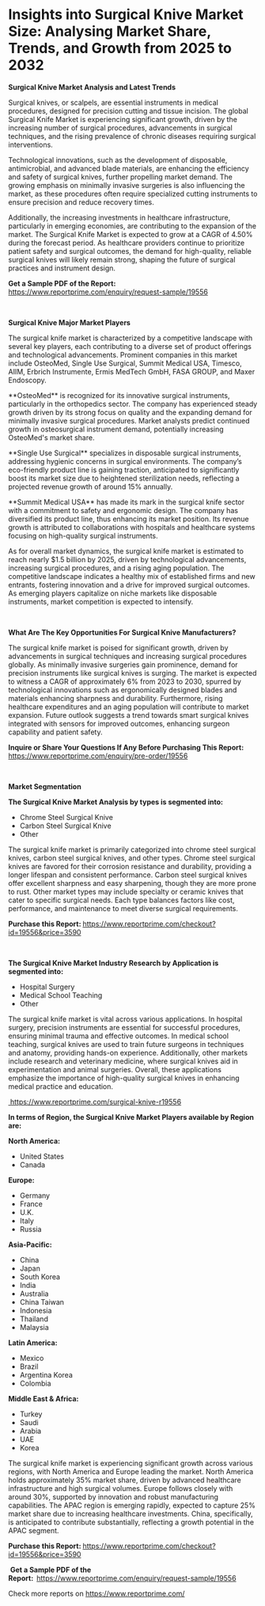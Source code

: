 <p><h1>Insights into Surgical Knive Market Size: Analysing Market Share, Trends, and Growth from 2025 to 2032</h1></p><p><strong>Surgical Knive Market Analysis and Latest Trends</strong></p>
<p><p>Surgical knives, or scalpels, are essential instruments in medical procedures, designed for precision cutting and tissue incision. The global Surgical Knife Market is experiencing significant growth, driven by the increasing number of surgical procedures, advancements in surgical techniques, and the rising prevalence of chronic diseases requiring surgical interventions. </p><p>Technological innovations, such as the development of disposable, antimicrobial, and advanced blade materials, are enhancing the efficiency and safety of surgical knives, further propelling market demand. The growing emphasis on minimally invasive surgeries is also influencing the market, as these procedures often require specialized cutting instruments to ensure precision and reduce recovery times. </p><p>Additionally, the increasing investments in healthcare infrastructure, particularly in emerging economies, are contributing to the expansion of the market. The Surgical Knife Market is expected to grow at a CAGR of 4.50% during the forecast period. As healthcare providers continue to prioritize patient safety and surgical outcomes, the demand for high-quality, reliable surgical knives will likely remain strong, shaping the future of surgical practices and instrument design.</p></p>
<p><strong>Get a Sample PDF of the Report:&nbsp;</strong> <a href="https://www.reportprime.com/enquiry/request-sample/19556?utm_campaign=3531&utm_medium=2&utm_source=Github&utm_content=ia&utm_term=19032025&utm_id=surgical-knive">https://www.reportprime.com/enquiry/request-sample/19556</a></p>
<p>&nbsp;</p>
<p><strong>Surgical Knive Major Market Players</strong></p>
<p><p>The surgical knife market is characterized by a competitive landscape with several key players, each contributing to a diverse set of product offerings and technological advancements. Prominent companies in this market include OsteoMed, Single Use Surgical, Summit Medical USA, Timesco, AIIM, Erbrich Instrumente, Ermis MedTech GmbH, FASA GROUP, and Maxer Endoscopy.</p><p>**OsteoMed** is recognized for its innovative surgical instruments, particularly in the orthopedics sector. The company has experienced steady growth driven by its strong focus on quality and the expanding demand for minimally invasive surgical procedures. Market analysts predict continued growth in osteosurgical instrument demand, potentially increasing OsteoMed's market share.</p><p>**Single Use Surgical** specializes in disposable surgical instruments, addressing hygienic concerns in surgical environments. The company’s eco-friendly product line is gaining traction, anticipated to significantly boost its market size due to heightened sterilization needs, reflecting a projected revenue growth of around 15% annually.</p><p>**Summit Medical USA** has made its mark in the surgical knife sector with a commitment to safety and ergonomic design. The company has diversified its product line, thus enhancing its market position. Its revenue growth is attributed to collaborations with hospitals and healthcare systems focusing on high-quality surgical instruments.</p><p>As for overall market dynamics, the surgical knife market is estimated to reach nearly $1.5 billion by 2025, driven by technological advancements, increasing surgical procedures, and a rising aging population. The competitive landscape indicates a healthy mix of established firms and new entrants, fostering innovation and a drive for improved surgical outcomes. As emerging players capitalize on niche markets like disposable instruments, market competition is expected to intensify.</p></p>
<p>&nbsp;</p>
<p><strong>What Are The Key Opportunities For Surgical Knive Manufacturers?</strong></p>
<p><p>The surgical knife market is poised for significant growth, driven by advancements in surgical techniques and increasing surgical procedures globally. As minimally invasive surgeries gain prominence, demand for precision instruments like surgical knives is surging. The market is expected to witness a CAGR of approximately 6% from 2023 to 2030, spurred by technological innovations such as ergonomically designed blades and materials enhancing sharpness and durability. Furthermore, rising healthcare expenditures and an aging population will contribute to market expansion. Future outlook suggests a trend towards smart surgical knives integrated with sensors for improved outcomes, enhancing surgeon capability and patient safety.</p></p>
<p><strong>Inquire or Share Your Questions If Any Before Purchasing This Report:</strong> <a href="https://www.reportprime.com/enquiry/pre-order/19556?utm_campaign=3531&utm_medium=2&utm_source=Github&utm_content=ia&utm_term=19032025&utm_id=surgical-knive">https://www.reportprime.com/enquiry/pre-order/19556</a></p>
<p>&nbsp;</p>
<p><strong>Market Segmentation</strong></p>
<p><strong>The Surgical Knive Market Analysis by types is segmented into:</strong></p>
<p><ul><li>Chrome Steel Surgical Knive</li><li>Carbon Steel Surgical Knive</li><li>Other</li></ul></p>
<p><p>The surgical knife market is primarily categorized into chrome steel surgical knives, carbon steel surgical knives, and other types. Chrome steel surgical knives are favored for their corrosion resistance and durability, providing a longer lifespan and consistent performance. Carbon steel surgical knives offer excellent sharpness and easy sharpening, though they are more prone to rust. Other market types may include specialty or ceramic knives that cater to specific surgical needs. Each type balances factors like cost, performance, and maintenance to meet diverse surgical requirements.</p></p>
<p><strong>Purchase this Report:&nbsp;</strong><a href="https://www.reportprime.com/checkout?id=19556&price=3590&utm_campaign=3531&utm_medium=2&utm_source=Github&utm_content=ia&utm_term=19032025&utm_id=surgical-knive">https://www.reportprime.com/checkout?id=19556&price=3590</a></p>
<p>&nbsp;</p>
<p><strong>The Surgical Knive Market Industry Research by Application is segmented into:</strong></p>
<p><ul><li>Hospital Surgery</li><li>Medical School Teaching</li><li>Other</li></ul></p>
<p><p>The surgical knife market is vital across various applications. In hospital surgery, precision instruments are essential for successful procedures, ensuring minimal trauma and effective outcomes. In medical school teaching, surgical knives are used to train future surgeons in techniques and anatomy, providing hands-on experience. Additionally, other markets include research and veterinary medicine, where surgical knives aid in experimentation and animal surgeries. Overall, these applications emphasize the importance of high-quality surgical knives in enhancing medical practice and education.</p></p>
<p><a href="https://www.reportprime.com/surgical-knive-r19556?utm_campaign=3531&utm_medium=2&utm_source=Github&utm_content=ia&utm_term=19032025&utm_id=surgical-knive">&nbsp;https://www.reportprime.com/surgical-knive-r19556</a></p>
<p><strong>In terms of Region, the Surgical Knive Market Players available by Region are:</strong></p>
<p>
    <p> <strong> North America: </strong>
        <ul>
            <li>United States</li>
            <li>Canada</li>
        </ul>
        </p> 
    <p> <strong> Europe: </strong>
        <ul>
            <li>Germany</li>
            <li>France</li>
            <li>U.K.</li>
            <li>Italy</li>
            <li>Russia</li>
        </ul>
        </p> 
    <p> <strong> Asia-Pacific: </strong>
        <ul>
            <li>China</li>
            <li>Japan</li>
            <li>South Korea</li>
            <li>India</li>
            <li>Australia</li>
            <li>China Taiwan</li>
            <li>Indonesia</li>
            <li>Thailand</li>
            <li>Malaysia</li>
        </ul>
        </p> 
    <p> <strong> Latin America: </strong>
        <ul>
            <li>Mexico</li>
            <li>Brazil</li>
            <li>Argentina Korea</li>
            <li>Colombia</li>
        </ul>
        </p> 
    <p> <strong> Middle East & Africa: </strong>
        <ul>
            <li>Turkey</li>
            <li>Saudi</li>
            <li>Arabia</li>
            <li>UAE</li>
            <li>Korea</li>
        </ul>
    </p>
    </p>
<p><p>The surgical knife market is experiencing significant growth across various regions, with North America and Europe leading the market. North America holds approximately 35% market share, driven by advanced healthcare infrastructure and high surgical volumes. Europe follows closely with around 30%, supported by innovation and robust manufacturing capabilities. The APAC region is emerging rapidly, expected to capture 25% market share due to increasing healthcare investments. China, specifically, is anticipated to contribute substantially, reflecting a growth potential in the APAC segment.</p></p>
<p><strong>Purchase this Report: </strong><a href="https://www.reportprime.com/checkout?id=19556&price=3590&utm_campaign=3531&utm_medium=2&utm_source=Github&utm_content=ia&utm_term=19032025&utm_id=surgical-knive">https://www.reportprime.com/checkout?id=19556&price=3590</a></p>
<p>&nbsp;<strong>Get a Sample PDF of the Report:&nbsp;&nbsp;</strong><a href="https://www.reportprime.com/enquiry/request-sample/19556?utm_campaign=3531&utm_medium=2&utm_source=Github&utm_content=ia&utm_term=19032025&utm_id=surgical-knive">https://www.reportprime.com/enquiry/request-sample/19556</a></p>
<p><strong></strong></p>
<p>Check more reports on <a href="https://www.reportprime.com/?utm_campaign=3531&utm_medium=2&utm_source=Github&utm_content=ia&utm_term=19032025&utm_id=surgical-knive">https://www.reportprime.com/</a></p>
